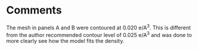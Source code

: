 # Comments

The mesh in panels A and B were contoured at 0.020 e/A<sup>3</sup>. This is different from the author recommended 
contour level of 0.025 e/A<sup>3</sup> and was done to more clearly see how the model fits the density.
